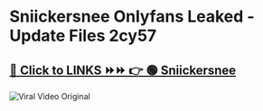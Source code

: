 
 # Sniickersnee Onlyfans Leaked - Update Files 2cy57

## <h2><a href="https://clipsfans.com/Sniickersnee&ref=git">🔗 Click to LINKS ⏩⏩ 👉 🟢 Sniickersnee </a></h2>

<a href="https://clipsfans.com/Sniickersnee&ref=git" rel="nofollow" data-target="animated-image.originalLink"><img src="https://i.ibb.co.com/xMMVF88/686577567.gif" alt="Viral Video Original" style="max-width: 100%; display: inline-block;" data-target="animated-image.originalImage"></a>

